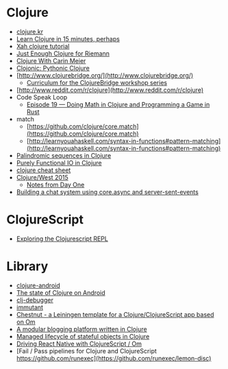 Clojure
=======
* [clojure.kr](http://clojure.kr)
* [Learn Clojure in 15 minutes, perhaps](http://adambard.com/blog/clojure-in-15-minutes/)
* [Xah clojure tutorial](http://xahlee.info/clojure/clojure_index.html)
* [Just Enough Clojure for Riemann](http://kartar.net/2015/04/just-enough-clojure-for-riemann/)
* [Clojure With Carin Meier](https://howistart.org/posts/clojure/1)
* [Clojonic: Pythonic Clojure](http://www.pixelmonkey.org/2014/11/02/clojonic)
* [http://www.clojurebridge.org/](http://www.clojurebridge.org/)
  * [Curriculum for the ClojureBridge workshop series](https://github.com/ClojureBridge/curriculum)
* [http://www.reddit.com/r/clojure](http://www.reddit.com/r/clojure)
* Code Speak Loop
  * [Episode 19 — Doing Math in Clojure and Programming a Game in Rust](http://podcast.codespeakloop.com/2014/12/episode-19-doing-maths-in-clojure-and.html)
* match
  * [https://github.com/clojure/core.match](https://github.com/clojure/core.match)
  * [http://learnyouahaskell.com/syntax-in-functions#pattern-matching](http://learnyouahaskell.com/syntax-in-functions#pattern-matching)
* [Palindromic sequences in Clojure](http://blog.fogus.me/2015/04/13/palindromic-sequences-in-clojure/)
* [Purely Functional IO in Clojure](https://github.com/micmarsh/clojure-pure-io/blob/master/gist.md)
* [clojure cheat sheet](http://www.closurecheatsheet.com)
* [Clojure/West 2015](https://www.youtube.com/playlist?list=PLZdCLR02grLrKAOj8FJ1GGmNM5l7Okz0a)
  * [Notes from Day One](http://mindbat.com/2015/04/27/clojurewest-2015-notes-from-day-one/)
* [Building a chat system using core.async and server-sent-events](http://blog.juxt.pro/posts/course-notes.html)

# ClojureScript
* [Exploring the Clojurescript REPL](http://www.alexeberts.com/exploring-the-clojurescript-repl/)

# Library
* [clojure-android](http://clojure-android.info/)
* [The state of Clojure on Android](http://blog.ndk.io/2015/04/23/state-of-coa.html)
* [clj-debugger](https://github.com/razum2um/clj-debugger)
* [immutant](http://immutant.org/)
* [Chestnut - a Leiningen template for a Clojure/ClojureScript app based on Om](https://github.com/plexus/chestnut)
* [A modular blogging platform written in Clojure](https://github.com/FelixHoer/blog)
* [Managed lifecycle of stateful objects in Clojure](https://github.com/stuartsierra/component)
* [Driving React Native with ClojureScript / Om](https://www.youtube.com/watch?v=Dt2zNemLCCk&feature=youtu.be)
* [Fail / Pass pipelines for Clojure and ClojureScript https://github.com/runexec](https://github.com/runexec/lemon-disc)